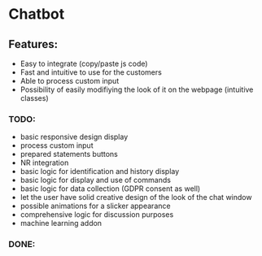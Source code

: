 # Chatbot

## Features:
- Easy to integrate (copy/paste js code)
- Fast and intuitive to use for the customers
- Able to process custom input
- Possibility of easily modifiying the look of it on the webpage (intuitive classes)

### TODO:
- basic responsive design display
- process custom input
- prepared statements buttons
- NR integration
- basic logic for identification and history display
- basic logic for display and use of commands
- basic logic for data collection (GDPR consent as well)
- let the user have solid creative design of the look of the chat window
- possible animations for a slicker appearance
- comprehensive logic for discussion purposes
- machine learning addon

### DONE:
